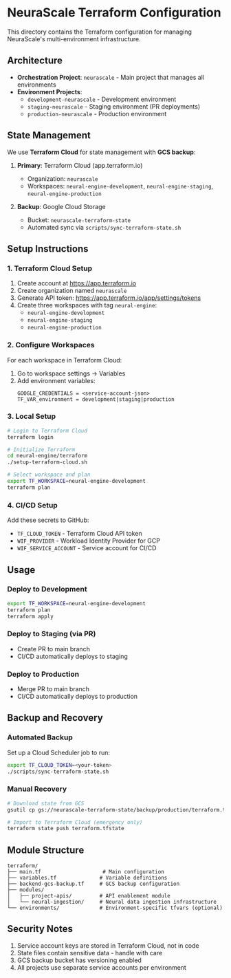 # NeuraScale Terraform Configuration

This directory contains the Terraform configuration for managing NeuraScale's multi-environment infrastructure.

## Architecture

- **Orchestration Project**: `neurascale` - Main project that manages all environments
- **Environment Projects**:
  - `development-neurascale` - Development environment
  - `staging-neurascale` - Staging environment (PR deployments)
  - `production-neurascale` - Production environment

## State Management

We use **Terraform Cloud** for state management with **GCS backup**:

1. **Primary**: Terraform Cloud (app.terraform.io)

   - Organization: `neurascale`
   - Workspaces: `neural-engine-development`, `neural-engine-staging`, `neural-engine-production`

2. **Backup**: Google Cloud Storage
   - Bucket: `neurascale-terraform-state`
   - Automated sync via `scripts/sync-terraform-state.sh`

## Setup Instructions

### 1. Terraform Cloud Setup

1. Create account at https://app.terraform.io
2. Create organization named `neurascale`
3. Generate API token: https://app.terraform.io/app/settings/tokens
4. Create three workspaces with tag `neural-engine`:
   - `neural-engine-development`
   - `neural-engine-staging`
   - `neural-engine-production`

### 2. Configure Workspaces

For each workspace in Terraform Cloud:

1. Go to workspace settings → Variables
2. Add environment variables:
   ```
   GOOGLE_CREDENTIALS = <service-account-json>
   TF_VAR_environment = development|staging|production
   ```

### 3. Local Setup

```bash
# Login to Terraform Cloud
terraform login

# Initialize Terraform
cd neural-engine/terraform
./setup-terraform-cloud.sh

# Select workspace and plan
export TF_WORKSPACE=neural-engine-development
terraform plan
```

### 4. CI/CD Setup

Add these secrets to GitHub:

- `TF_CLOUD_TOKEN` - Terraform Cloud API token
- `WIF_PROVIDER` - Workload Identity Provider for GCP
- `WIF_SERVICE_ACCOUNT` - Service account for CI/CD

## Usage

### Deploy to Development

```bash
export TF_WORKSPACE=neural-engine-development
terraform plan
terraform apply
```

### Deploy to Staging (via PR)

- Create PR to main branch
- CI/CD automatically deploys to staging

### Deploy to Production

- Merge PR to main branch
- CI/CD automatically deploys to production

## Backup and Recovery

### Automated Backup

Set up a Cloud Scheduler job to run:

```bash
export TF_CLOUD_TOKEN=<your-token>
./scripts/sync-terraform-state.sh
```

### Manual Recovery

```bash
# Download state from GCS
gsutil cp gs://neurascale-terraform-state/backup/production/terraform.tfstate ./

# Import to Terraform Cloud (emergency only)
terraform state push terraform.tfstate
```

## Module Structure

```
terraform/
├── main.tf                    # Main configuration
├── variables.tf              # Variable definitions
├── backend-gcs-backup.tf     # GCS backup configuration
├── modules/
│   ├── project-apis/         # API enablement module
│   └── neural-ingestion/     # Neural data ingestion infrastructure
└── environments/             # Environment-specific tfvars (optional)
```

## Security Notes

1. Service account keys are stored in Terraform Cloud, not in code
2. State files contain sensitive data - handle with care
3. GCS backup bucket has versioning enabled
4. All projects use separate service accounts per environment
